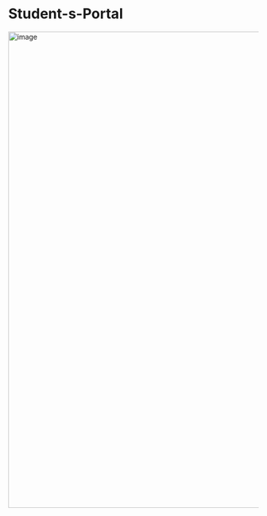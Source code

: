 # Student-s-Portal
<img width="960" alt="image" src="https://github.com/avisekraj/Student-s-Portal/assets/87957824/72e54449-eb50-4562-92db-41e89edfe206">
